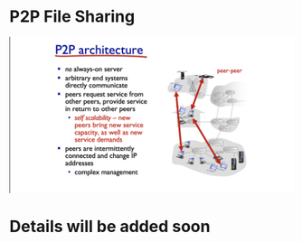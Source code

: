 # P2P File Sharing
![](https://github.com/Shantanu48114860/P2P-File-sharing/blob/master/images/Fullp2p.png)

# Details will be added soon
